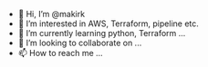 - 👋 Hi, I’m @makirk
- 👀 I’m interested in AWS, Terraform, pipeline etc.
- 🌱 I’m currently learning python, Terraform ...
- 💞️ I’m looking to collaborate on ...
- 📫 How to reach me ...

<!---
makirk/makirk is a ✨ special ✨ repository because its `README.md` (this file) appears on your GitHub profile.
You can click the Preview link to take a look at your changes.
--->
